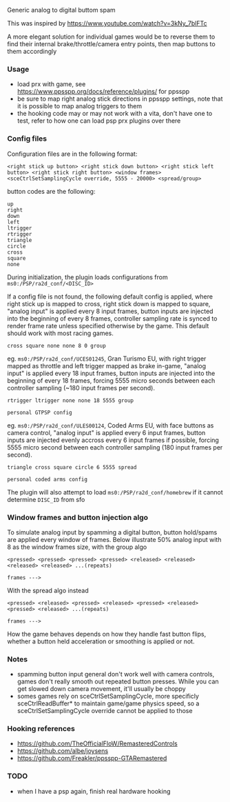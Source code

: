 Generic analog to digital buttom spam

This was inspired by https://www.youtube.com/watch?v=3kNy_7blFTc

A more elegant solution for individual games would be to reverse them to find their internal brake/throttle/camera entry points, then map buttons to them accordingly

### Usage

- load prx with game, see https://www.ppsspp.org/docs/reference/plugins/ for ppsspp
- be sure to map right analog stick directions in ppsspp settings, note that it is possible to map analog triggers to them
- the hooking code may or may not work with a vita, don't have one to test, refer to how one can load psp prx plugins over there

### Config files

Configuration files are in the following format:

```
<right stick up button> <right stick down button> <right stick left button> <right stick right button> <window frames> <sceCtrlSetSamplingCycle override, 5555 - 20000> <spread/group>
```

button codes are the following:
```
up
right
down
left
ltrigger
rtrigger
triangle
circle
cross
square
none
```

During initialization, the plugin loads configurations from `ms0:/PSP/ra2d_conf/<DISC_ID>`

If a config file is not found, the following default config is applied, where right stick up is mapped to cross, right stick down is mapped to square, "analog input" is applied every 8 input frames, button inputs are injected into the beginning of every 8 frames, controller sampling rate is synced to render frame rate unless specified otherwise by the game. This default should work with most racing games.

```
cross square none none 8 0 group
```

eg. `ms0:/PSP/ra2d_conf/UCES01245`, Gran Turismo EU, with right trigger mapped as throttle and left trigger mapped as brake in-game, "analog input" is applied every 18 input frames, button inputs are injected into the beginning of every 18 frames, forcing 5555 micro seconds between each controller sampling (~180 input frames per second).

```
rtrigger ltrigger none none 18 5555 group

personal GTPSP config
```

eg. `ms0:/PSP/ra2d_conf/ULES00124`, Coded Arms EU, with face buttons as camera control, "analog input" is applied every 6 input frames, button inputs are injected evenly accross every 6 input frames if possible, forcing 5555 micro second between each controller sampling (180 input frames per second).

```
triangle cross square circle 6 5555 spread

personal coded arms config
```

The plugin will also attempt to load `ms0:/PSP/ra2d_conf/homebrew` if it cannot determine `DISC_ID` from sfo

### Window frames and button injection algo

To simulate analog input by spamming a digital button, button hold/spams are applied every window of frames. Below illustrate 50% analog input with 8 as the window frames size, with the group algo

```
<pressed> <pressed> <pressed> <pressed> <released> <released> <released> <released> ...(repeats)

frames --->
```

With the spread algo instead

```
<pressed> <released> <pressed> <released> <pressed> <released> <pressed> <released> ...(repeats)

frames --->
```

How the game behaves depends on how they handle fast button flips, whether a button held acceleration or smoothing is applied or not.

### Notes

- spamming button input general don't work well with camera controls, games don't really smooth out repeated button presses. While you can get slowed down camera movement, it'll usually be choppy
- somes games rely on sceCtrlSetSamplingCycle, more specificly sceCtrlReadBuffer* to maintain game/game physics speed, so a sceCtrlSetSamplingCycle override cannot be applied to those

### Hooking references

- https://github.com/TheOfficialFloW/RemasteredControls
- https://github.com/albe/joysens
- https://github.com/Freakler/ppsspp-GTARemastered

### TODO

- when I have a psp again, finish real hardware hooking
